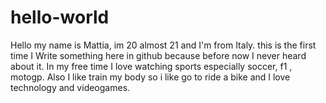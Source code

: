 # hello-world
Hello my name is Mattia, im 20 almost 21 and I'm from Italy. this is the first time I Write something here in github because before now I never heard about it. In my free time I love watching sports especially soccer, f1 , motogp. Also I like train my body so i like go to ride a bike and I love technology and videogames.


